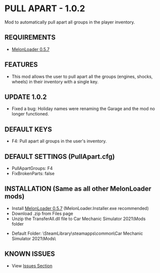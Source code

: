 # PULL APART - 1.0.2
Mod to automatically pull apart all groups in the player inventory.

## REQUIREMENTS
* [MelonLoader 0.5.7](https://github.com/LavaGang/MelonLoader/releases/tag/v0.5.7)

## FEATURES
* This mod allows the user to pull apart all the groups (engines, shocks, wheels) in their inventory with a single key.

## UPDATE 1.0.2
* Fixed a bug: Holiday names were renaming the Garage and the mod no longer functioned.

## DEFAULT KEYS
* F4: Pull apart all groups in the user's inventory.

## DEFAULT SETTINGS (PullApart.cfg)
* PullApartGroups: F4
* FixBrokenParts: false

## INSTALLATION (Same as all other MelonLoader mods)
* Install [MelonLoader 0.5.7](https://github.com/LavaGang/MelonLoader/releases/tag/v0.5.7) (MelonLoader.Installer.exe recommended)
* Download .zip from Files page
* Unzip the TransferAll.dll file to Car Mechanic Simulator 2021\Mods folder
- Default Folder: \SteamLibrary\steamapps\common\Car Mechanic Simulator 2021\Mods\

## KNOWN ISSUES
* View [Issues Section](https://github.com/mannly01/PullApart/issues)